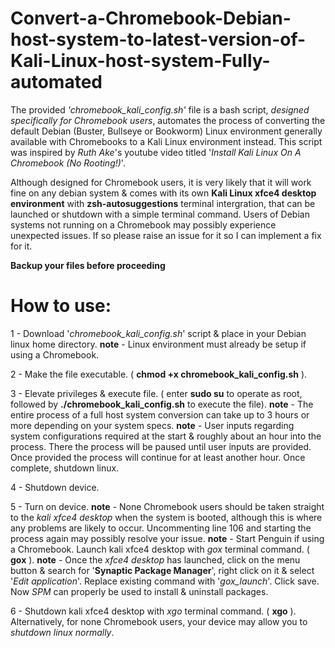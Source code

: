 # Convert-a-Chromebook-Debian-host-system-to-latest-version-of-Kali-Linux-host-system-Fully-automated
The provided *'chromebook_kali_config.sh'* file is a bash script, *designed specifically for Chromebook users*, automates the process of converting the default Debian (Buster, Bullseye or Bookworm) Linux environment generally available with Chromebooks to a Kali Linux environment instead. This script was inspired by *Ruth Ake*'s youtube video titled '*Install Kali Linux On A Chromebook (No Rooting!)*'.

Although designed for Chromebook users, it is very likely that it will work fine on any debian system & comes with its own **Kali Linux xfce4 desktop environment** with **zsh-autosuggestions** terminal intergration, that can be launched or shutdown with a simple terminal command. Users of Debian systems not running on a Chromebook may possibly experience unexpected issues. If so please raise an issue for it so I can implement a fix for it.


   **Backup your files before proceeding**




# How to use:
1 - Download '*chromebook_kali_config.sh*' script & place in your Debian linux home directory.
**note** - Linux environment must already be setup if using a Chromebook.

2 - Make the file executable. ( **chmod +x chromebook_kali_config.sh** ).

3 - Elevate privileges & execute file. ( enter **sudo su** to operate as root, followed by **./chromebook_kali_config.sh** to execute the file).
**note** - The entire process of a full host system conversion can take up to 3 hours or more depending on your system specs.
**note** - User inputs regarding system configurations required at the start & roughly about an hour into the process. There the process will be paused until user inputs are provided. Once provided the process will continue for at least another hour. Once complete, shutdown linux.

4 - Shutdown device.

5 - Turn on device.
**note** - None Chromebook users should be taken straight to the *kali xfce4 desktop* when the system is booted, although this is where any problems are likely to occur. Uncommenting line 106 and starting the process again may possibly resolve your issue.
**note** - Start Penguin if using a Chromebook. Launch kali xfce4 desktop with *gox* terminal command. ( **gox** ).
**note** - Once the *xfce4 desktop* has launched, click on the menu button & search for '**Synaptic Package Manager**', right click on it & select '*Edit application*'. Replace existing command with '*gox_launch*'. Click save. Now *SPM* can properly be used to install & uninstall packages.

6 - Shutdown kali xfce4 desktop with *xgo* terminal command. ( **xgo** ). Alternatively, for none Chromebook users, your device may allow you to *shutdown linux normally*.
